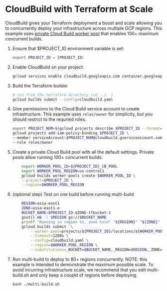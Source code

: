 # CloudBuild with Terraform at Scale

CloudBuild gives your Terraform deployment a boost and scale allowing you to concurrently deploy your infrastructure across multiple GCP regions. This example uses [private Cloud Build worker pool](https://cloud.google.com/build/docs/private-pools/private-pools-overview) that enables 100+ maximum concurrent builds.

1. Ensure that $PROJECT_ID environment variable is set:

    ```bash
    export PROJECT_ID = [PROJECT_ID]
    ```

1. Enable CloudBuild on your project:

    ```bash
    gcloud services enable cloudbuild.googleapis.com container.googleapis.com compute.googleapis.com cloudresourcemanager.googleapis.com
    ```

1. Build the Terraform builder

    ```bash
    # run from the terraform directory (cd ../..)
    gcloud builds submit --config=cloudbuild.yaml
    ```

1. Give permissions to the Cloud Build service account to create infrastructure. This example uses `roles/owner` for simplicity, but you should restrict to the requried roles.

    ```bash
    export PROJECT_NUM=$(gcloud projects describe $PROJECT_ID --format="value(projectNumber)")
    gcloud projects add-iam-policy-binding $PROJECT_ID \
    --member serviceAccount:$PROJECT_NUM@cloudbuild.gserviceaccount.com \
    --role roles/owner
    ```

1. Create a private Cloud Build pool with all the default settings. Private pools allow running 100+ concurrent builds. 

    ```bash
        export WORKER_POOL_ID=${PROJECT_ID}_CB_POOL
        export WORKER_POOL_REGION=us-central1
        gcloud builds worker-pools create $WORKER_POOL_ID \
        --project=$PROJECT_ID \
        --region=$WORKER_POOL_REGION
    ```

1. (optional step) Test on one build before running multi-build

    ```bash
        REGION=asia-east1
        ZONE=asia-east1-a
        BUCKET_NAME=$PROJECT_ID-$ZONE-tfbucket-1
        gsutil mb -l $REGION gs://$BUCKET_NAME
        printf "Running in region %s, zone %s\n" "${REGION}" "${ZONE}"
        gcloud builds submit  \
            --worker-pool=projects/${PROJECT_ID}/locations/${WORKER_POOL_REGION}/workerPools/${WORKER_POOL_ID} . \
            --timeout=1200s \
            --config=cloudbuild.yaml \
            --region=$WORKER_POOL_REGION \
            --substitutions=_BUCKET=$BUCKET_NAME,_REGION=$REGION,_ZONE=$ZONE
    ```

1. Run multi-build to deploy to 80+ regions concurrently. NOTE: this example is intended to demonstrate the maximum possible scale. To avoid incurring infrastructure scale, we recommend that you edit multi-build.sh and only keep a coupld of regions before deploying.

    ```bash
    bash ./multi-build.sh
    ```
